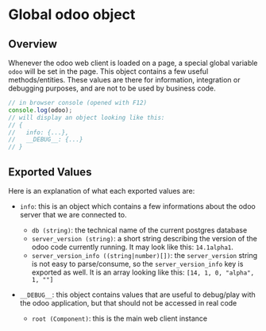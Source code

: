 # Global odoo object

## Overview

Whenever the odoo web client is loaded on a page, a special global variable `odoo`
will be set in the page. This object contains a few useful methods/entities.
These values are there for information, integration or debugging purposes, and
are not to be used by business code.

```js
// in browser console (opened with F12)
console.log(odoo);
// will display an object looking like this:
// {
//   info: {...},
//   __DEBUG__: {...}
// }
```

## Exported Values

Here is an explanation of what each exported values are:

- `info`: this is an object which contains a few informations about the odoo
  server that we are connected to.

  - `db (string)`: the technical name of the current postgres database
  - `server_version (string)`: a short string describing the version of the odoo
    code currently running. It may look like this: `14.1alpha1`.
  - `server_version_info ((string|number)[])`: the `server_version` string is not
    easy to parse/consume, so the `server_version_info` key is exported as well.
    It is an array looking like this: `[14, 1, 0, "alpha", 1, ""]`

- `__DEBUG__`: this object contains values that are useful to debug/play with the
  odoo application, but that should not be accessed in real code

  - `root (Component)`: this is the main web client instance

